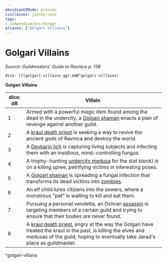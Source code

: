 ```yaml
---
obsidianUIMode: preview
cssclasses: json5e-note
tags:
- compendium/src/5e/ggr
aliases: ["Golgari Villains"]
---
```

# Golgari Villains
*Source: Guildmasters' Guide to Ravnica p. 138* 

`dice: [](golgari-villains-ggr.md#^golgari-villains)`

**Golgari Villains**

| dice: d8 | Villain |
|----------|---------|
| 1 | Armed with a powerful magic item found among the dead in the undercity, a [Golgari shaman](/compendium/bestiary/humanoid/golgari-shaman-ggr.md) enacts a plan of revenge against another guild. |
| 2 | A [kraul death priest](/compendium/bestiary/humanoid/kraul-death-priest-ggr.md) is seeking a way to revive the ancient gods of Ravnica and destroy the world. |
| 3 | A [Devkarin lich](/compendium/bestiary/undead/devkarin-lich-ggr.md) is capturing living subjects and infecting them with an insidious, mind-controlling fungus. |
| 4 | A trophy-hunting [undercity medusa](/compendium/bestiary/monstrosity/undercity-medusa-ggr.md) for the stat block) is on a killing spree, petrifying victims in interesting poses. |
| 5 | A [Golgari shaman](/compendium/bestiary/humanoid/golgari-shaman-ggr.md) is spreading a fungal infection that transforms its dead victims into [zombies](/compendium/bestiary/undead/zombie.md). |
| 6 | An elf child lures citizens into the sewers, where a monstrous "pet" is waiting to kill and eat them. |
| 7 | Pursuing a personal vendetta, an Ochran [assassin](/compendium/bestiary/humanoid/assassin.md) is targeting members of a certain guild and trying to ensure that their bodies are never found. |
| 8 | A [kraul death priest](/compendium/bestiary/humanoid/kraul-death-priest-ggr.md), angry at the way the Golgari have treated the kraul in the past, is killing the elves and medusas of the guild, hoping to eventually take Jarad's place as guildmaster. |
^golgari-villains